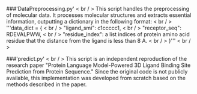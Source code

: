 ###'DataPreprocessing.py' < br / >
This script handles the preprocessing of molecular data. It processes molecular structures and extracts essential information, outputting a dictionary in the following format: < br / >
'''data_dict = { < br / >
    "ligand_smi": c1ccccc1, < br / >
    "receptor_seq": RDEVALPWW, < br / >
    "residue_index": a list indices of protein amino acid residue that the distance from the ligand is less than 8 A. < br / >
}''' < br / >


###'predict.py' < br / >
This script is an independent reproduction of the research paper "Protein Language Model-Powered 3D Ligand Binding Site Prediction from Protein Sequence." Since the original code is not publicly available, this implementation was developed from scratch based on the methods described in the paper.
